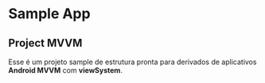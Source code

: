 # Sample App
## Project MVVM

Esse é um projeto sample de estrutura pronta para derivados de aplicativos **Android MVVM** com **viewSystem**.
